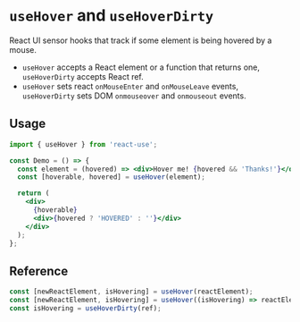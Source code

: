# `useHover` and `useHoverDirty`

React UI sensor hooks that track if some element is being hovered
by a mouse.

- `useHover` accepts a React element or a function that returns one,
  `useHoverDirty` accepts React ref.
- `useHover` sets react `onMouseEnter` and `onMouseLeave` events,
  `useHoverDirty` sets DOM `onmouseover` and `onmouseout` events.

## Usage

```jsx
import { useHover } from 'react-use';

const Demo = () => {
  const element = (hovered) => <div>Hover me! {hovered && 'Thanks!'}</div>;
  const [hoverable, hovered] = useHover(element);

  return (
    <div>
      {hoverable}
      <div>{hovered ? 'HOVERED' : ''}</div>
    </div>
  );
};
```

## Reference

<!-- eslint-skip -->

```js
const [newReactElement, isHovering] = useHover(reactElement);
const [newReactElement, isHovering] = useHover((isHovering) => reactElement);
const isHovering = useHoverDirty(ref);
```
